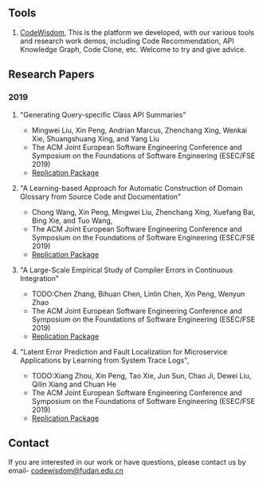 ## Tools
1. [CodeWisdom](http://bigcode.fudan.edu.cn), This is the platform we developed, with our various tools and research work demos, including Code Recommendation, API Knowledge Graph, Code Clone, etc. Welcome to try and give advice.

## Research Papers
### 2019 
1. "Generating Query-specific Class API Summaries"
    - Mingwei Liu, Xin Peng, Andrian Marcus, Zhenchang Xing, Wenkai Xie, Shuangshuang Xing, and Yang Liu
    - The ACM Joint European Software Engineering Conference and Symposium on the Foundations of Software Engineering (ESEC/FSE 2019)
    - [Replication Package](https://fudanselab.github.io/Research-ESEC-FSE2019-APIKGSummary/)
    
2.  "A Learning-based Approach for Automatic Construction of Domain Glossary from Source Code and Documentation" 
    - Chong Wang, Xin Peng, Mingwei Liu, Zhenchang Xing, Xuefang Bai, Bing Xie, and Tuo Wang,
    - The ACM Joint European Software Engineering Conference and Symposium on the Foundations of Software Engineering (ESEC/FSE 2019)
    - [Replication Package](https://fudanselab.github.io/Research-ESEC-FSE2019-DomainGlossary/)

3. "A Large-Scale Empirical Study of Compiler Errors in Continuous Integration"
    - TODO:Chen Zhang, Bihuan Chen, Linlin Chen, Xin Peng, Wenyun Zhao
    - The ACM Joint European Software Engineering Conference and Symposium on the Foundations of Software Engineering (ESEC/FSE 2019)
    - [Replication Package](https://compilererrorinci.github.io/)

4. "Latent Error Prediction and Fault Localization for Microservice Applications by Learning from System Trace Logs", 
    - TODO:Xiang Zhou, Xin Peng, Tao Xie, Jun Sun, Chao Ji, Dewei Liu, Qilin Xiang and Chuan He
    - The ACM Joint European Software Engineering Conference and Symposium on the Foundations of Software Engineering (ESEC/FSE 2019)
    - [Replication Package](http://139.180.136.187/aiops/)

## Contact
If you are interested in our work or have questions, please contact us by email- <codewisdom@fudan.edu.cn>
